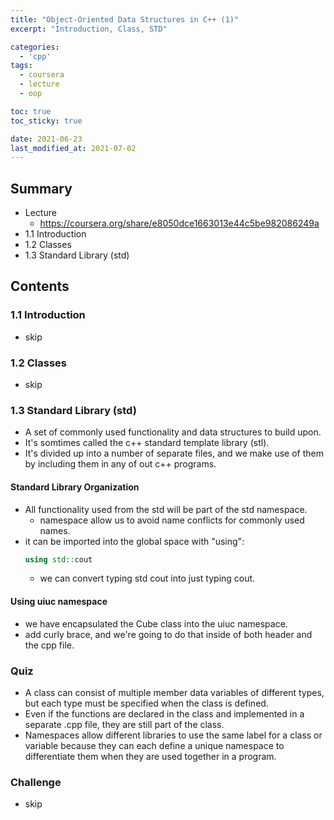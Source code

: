 ```yaml
---
title: "Object-Oriented Data Structures in C++ (1)"
excerpt: "Introduction, Class, STD"

categories:
  - 'cpp'
tags:
  - coursera
  - lecture
  - oop

toc: true
toc_sticky: true

date: 2021-06-23
last_modified_at: 2021-07-02
---
```


## Summary

* Lecture
  * https://coursera.org/share/e8050dce1663013e44c5be982086249a
* 1.1 Introduction
* 1.2 Classes
* 1.3 Standard Library (std)

## Contents
### 1.1 Introduction

* skip

### 1.2 Classes

* skip

### 1.3 Standard Library (std)

* A set of commonly used functionality and data structures to build upon.
* It's somtimes called the c++ standard template library (stl).
* It's divided up into a number of separate files, and we make use of them by including them in any of out c++ programs.

#### Standard Library Organization

* All functionality used from the std will be part of the std namespace.
  * namespace allow us to avoid name conflicts for commonly used names.
* it can be imported into the global space with "using":
  ```cpp
  using std::cout
  ```
  * we can convert typing std cout into just typing cout.

#### Using uiuc namespace

* we have encapsulated the Cube class into the uiuc namespace.
* add curly brace, and we're going to do that inside of both header and the cpp file.

### Quiz

* A class can consist of multiple member data variables of different types, but each type must be specified when the class is defined.
* Even if the functions are declared in the class and implemented in a separate .cpp file, they are still part of the class. 
* Namespaces allow different libraries to use the same label for a class or variable because they can each define a unique namespace to differentiate them when they are used together in a program.

### Challenge

* skip